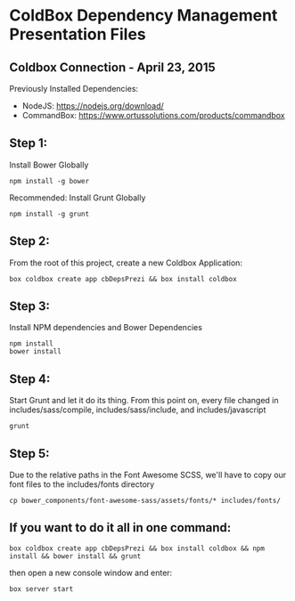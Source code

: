 ColdBox Dependency Management Presentation Files
================================================
Coldbox Connection - April 23, 2015
-----------------------------------

Previously Installed Dependencies:

- NodeJS: https://nodejs.org/download/
- CommandBox:  https://www.ortussolutions.com/products/commandbox

Step 1:
-------
Install Bower Globally

```
npm install -g bower
```

Recommended: Install Grunt Globally

```
npm install -g grunt
```

Step 2:
------

From the root of this project, create a new Coldbox Application:

```
box coldbox create app cbDepsPrezi && box install coldbox
```

Step 3:
------
Install NPM dependencies and Bower Dependencies

```
npm install
bower install
```

Step 4:
-------
Start Grunt and let it do its thing.  From this point on, every file changed in includes/sass/compile, includes/sass/include, and includes/javascript

```
grunt
```

Step 5:
-------
Due to the relative paths in the Font Awesome SCSS, we'll have to copy our font files to the includes/fonts directory

```
cp bower_components/font-awesome-sass/assets/fonts/* includes/fonts/
```

If you want to do it all in one command:
----------------------------------------

```
box coldbox create app cbDepsPrezi && box install coldbox && npm install && bower install && grunt
```

then open a new console window and enter:

```
box server start
```
